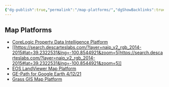 ```yaml
---
{"dg-publish":true,"permalink":"/map-platforms/","dgShowBacklinks":true,"dgShowLocalGraph":true}
---
```



## Map Platforms
- [CoreLogic Property Data Intelligence Platform](https://www.corelogic.com/)
- [[https://search.descarteslabs.com/?layer=naip_v2_rgb_2014-2015#lat=39.2322531&lng=-100.8544921&zoom=5|https://search.descarteslabs.com/?layer=naip_v2_rgb_2014-2015#lat=39.2322531&lng=-100.8544921&zoom=5]]
- [EOS LandViewer Map Platform](https://eos.com/landviewer)
- [GE-Path for Google Earth 4/12/21](http://www.sgrillo.net/googleearth/gepath.htm)
- [Grass GIS Map Platform](https://grass.osgeo.org/)
